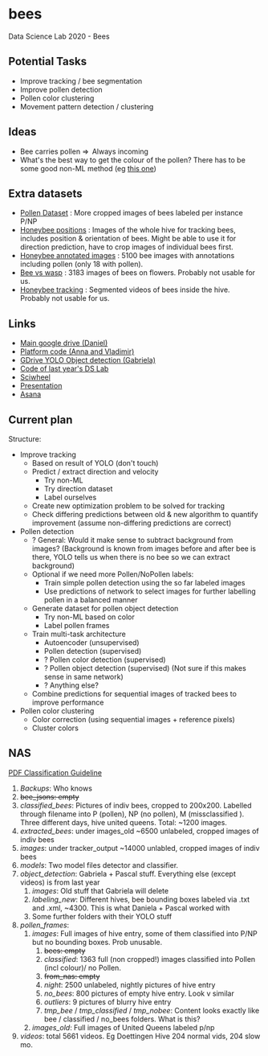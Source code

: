 # bees
Data Science Lab 2020 - Bees

## Potential Tasks
- Improve tracking / bee segmentation
- Improve pollen detection
- Pollen color clustering
- Movement pattern detection / clustering

## Ideas
- Bee carries pollen ⇒  Always incoming 
- What's the best way to get the colour of the pollen? There has to be some good non-ML method (eg [this one](https://ieeexplore.ieee.org/abstract/document/8354145))

## Extra datasets
- [Pollen Dataset](https://github.com/piperod/PollenDataset) : More cropped images of bees labeled per instance P/NP
- [Honeybee positions](https://www.kaggle.com/kport354041/honeybee-positions) : Images of the whole hive for tracking bees, includes position & orientation of bees. Might be able to use it for direction prediction, have to crop images of individual bees first.
- [Honeybee annotated images](https://www.kaggle.com/jenny18/honey-bee-annotated-images?) : 5100 bee images with annotations including pollen (only 18 with pollen).
- [Bee vs wasp](https://www.kaggle.com/jerzydziewierz/bee-vs-wasp) : 3183 images of bees on flowers. Probably not usable for us.
- [Honeybee tracking](https://groups.oist.jp/bptu/honeybee-tracking-dataset) : Segmented videos of bees inside the hive. Probably not usable for us.

## Links
- [Main google drive (Daniel)](https://drive.google.com/drive/u/1/folders/11zfaUx1bwnpHb72if4Cl7ZVFiik_9arI)
- [Platform code (Anna and Vladimir)](https://gitlab.com/beewatch/beewatch)
- [GDrive YOLO Object detection (Gabriela)](https://drive.google.com/drive/folders/1tu7YV5I1Xjz1n9GtIPMBlzkZ3ODF3YEQ)
- [Code of last year's DS Lab](https://gitlab.ethz.ch/dykemann/bees/-/tree/master)
- [Sciwheel](https://sciwheel.com/work/#/items?collection=322790)
- [Presentation](https://docs.google.com/presentation/d/1xgliKl0nmlCtK580alNtLTH64os2Mr89TsbV_z9ixqo)
- [Asana](https://app.asana.com/0/1194842906932241/1194842906932249)

## Current plan
Structure:
- Improve tracking
  - Based on result of YOLO (don't touch)
  - Predict / extract direction and velocity
    - Try non-ML
    - Try direction dataset
    - Label ourselves
  - Create new optimization problem to be solved for tracking
  - Check differing predictions between old & new algorithm to quantify improvement (assume non-differing predictions are correct)
- Pollen detection
  - ? General: Would it make sense to subtract background from images? (Background is known from images before and after bee is there, YOLO tells us when there is no bee so we can extract background)
  - Optional if we need more Pollen/NoPollen labels:
    - Train simple pollen detection using the so far labeled images
    - Use predictions of network to select images for further labelling pollen in a balanced manner
  - Generate dataset for pollen object detection
    - Try non-ML based on color
    - Label pollen frames
  - Train multi-task architecture
    - Autoencoder (unsupervised)
    - Pollen detection (supervised)
    - ? Pollen color detection (supervised)
    - ? Pollen object detection (supervised) (Not sure if this makes sense in same network)
    - ? Anything else?
  - Combine predictions for sequential images of tracked bees to improve performance
- Pollen color clustering
  - Color correction (using sequential images + reference pixels)
  - Cluster colors

## NAS
[PDF Classification Guideline](https://drive.google.com/file/d/1-Y--t0fuEOe46c2S9qMFx2HPsCTu8ubN/view?usp=sharing)


1. *Backups*: Who knows
2. ~~bee_jsons: empty~~
3. *classified_bees*: Pictures of indiv bees, cropped to 200x200. Labelled through filename into P (pollen), NP (no pollen), M (missclassified ). Three different days, hive united queens. Total: ~1200 images.
4. *extracted_bees*: under images_old ~6500 unlabeled, cropped images of indiv bees
5. *images*: under tracker_output ~14000 unlabled, cropped images of indiv bees
6. *models*: Two model files detector and classifier.
7. *object_detection*: Gabriela + Pascal stuff. Everything else (except videos) is from last year
    1. *images*: Old stuff that Gabriela will delete
    2. *labeling_new*: Different hives, bee bounding boxes labeled via .txt and .xml, ~4300. This is what Daniela + Pascal worked with
    3. Some further folders with their YOLO stuff
8. *pollen_frames*:
    1. *images*: Full images of hive entry, some of them classified into P/NP but no bounding boxes. Prob unusable.
        1. ~~bees: empty~~
        2. *classified*: 1363 full (non cropped!) images classified into Pollen (incl colour)/ no Pollen.
        3. ~~from_nas: empty~~
        4. *night*: 2500 unlabeled, nightly pictures of hive entry
        5. *no_bees*: 800 pictures of empty hive entry. Look v similar
        6. *outliers*: 9 pictures of blurry hive entry
        7. *tmp_bee* / *tmp_classified* / *tmp_nobee*: Content looks exactly like bee / classified / no_bees folders. What is this?
    2. *images_old*: Full images of United Queens labeled p/np
9. *videos*: total 5661 videos. Eg Doettingen Hive 204 normal vids, 204 slow mo.


